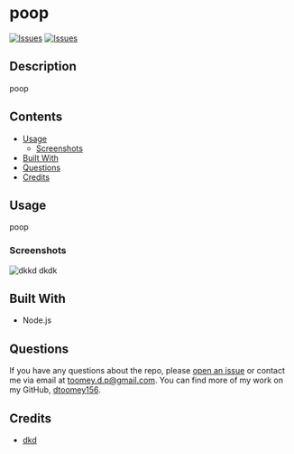 # poop
[![Issues](https://img.shields.io/github/issues/dtoomey156/poop)](https://github.com/dtoomey156/poop/issues) [![Issues](https://img.shields.io/github/contributors/dtoomey156/poop)](https://github.com/dtoomey156/poop/graphs/contributors) 
## Description
poop
## Contents
* [Usage](#usage)
   * [Screenshots](#screenshots)
* [Built With](#built-with)
* [Questions](#questions)
* [Credits](#credits)

## Usage
poop 
  
### Screenshots
![dkkd](kdkd)
dkdk

## Built With

* Node.js
  
## Questions
If you have any questions about the repo, please [open an issue](https://github.com/dtoomey156/poop/issues) or contact me via email at toomey.d.p@gmail.com. You can find more of my work on my GitHub, [dtoomey156](https://github.com/dtoomey156/).
  
## Credits
* [dkd](dkdk)

  
